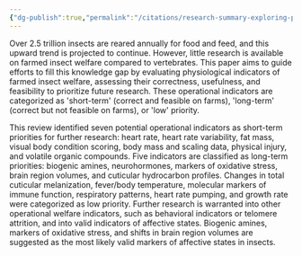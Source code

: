 ```yaml
---
{"dg-publish":true,"permalink":"/citations/research-summary-exploring-physiological-indicators-of-farmed-insect-welfare-rethink-priorities/","tags":["#insects animal_welfare"],"created":"2025-10-23T17:42:45.875+01:00","updated":"2025-10-23T18:12:10.228+01:00"}
---
```


Over 2.5 trillion insects are reared annually for food and feed, and this upward trend is projected to continue. However, little research is available on farmed insect welfare compared to vertebrates. This paper aims to guide efforts to fill this knowledge gap by evaluating physiological indicators of farmed insect welfare, assessing their correctness, usefulness, and feasibility to prioritize future research. These operational indicators are categorized as 'short-term' (correct and feasible on farms), 'long-term' (correct but not feasible on farms), or 'low' priority.

This review identified seven potential operational indicators as short-term priorities for further research: heart rate, heart rate variability, fat mass, visual body condition scoring, body mass and scaling data, physical injury, and volatile organic compounds. Five indicators are classified as long-term priorities: biogenic amines, neurohormones, markers of oxidative stress, brain region volumes, and cuticular hydrocarbon profiles. Changes in total cuticular melanization, fever/body temperature, molecular markers of immune function, respiratory patterns, heart rate pumping, and growth rate were categorized as low priority. Further research is warranted into other operational welfare indicators, such as behavioral indicators or telomere attrition, and into valid indicators of affective states. Biogenic amines, markers of oxidative stress, and shifts in brain region volumes are suggested as the most likely valid markers of affective states in insects.
